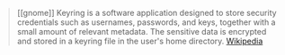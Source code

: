 > [[gnome]] Keyring is a software application designed to store security credentials such as usernames, passwords, and keys, together with a small amount of relevant metadata. The sensitive data is encrypted and stored in a keyring file in the user's home directory. [Wikipedia](https://en.wikipedia.org/wiki/GNOME_Keyring)
